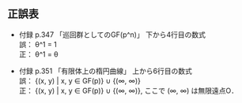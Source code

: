 ## 正誤表

- 付録 p.347 「巡回群としてのGF(p^n)」 下から4行目の数式　<br>
  誤： θ^1 = 1　<br>
  正： θ^1 = θ

- 付録 p.351 「有限体上の楕円曲線」 上から6行目の数式　<br>
  誤： {(x, y) | x, y ∈ GF(p)} ∪ {(∞, ∞)}　<br>
  正： {(x, y) | x, y ∈ GF(p)} ∪ {(∞, ∞)}, ここで (∞, ∞) は無限遠点O．

